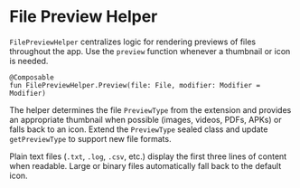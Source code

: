 # File Preview Helper

`FilePreviewHelper` centralizes logic for rendering previews of files throughout the app. Use the `preview` function whenever a thumbnail or icon is needed.

```
@Composable
fun FilePreviewHelper.Preview(file: File, modifier: Modifier = Modifier)
```

The helper determines the file `PreviewType` from the extension and provides an appropriate thumbnail when possible (images, videos, PDFs, APKs) or falls back to an icon. Extend the `PreviewType` sealed class and update `getPreviewType` to support new file formats.

Plain text files (`.txt`, `.log`, `.csv`, etc.) display the first three lines of content when readable. Large or binary files automatically fall back to the default icon.
